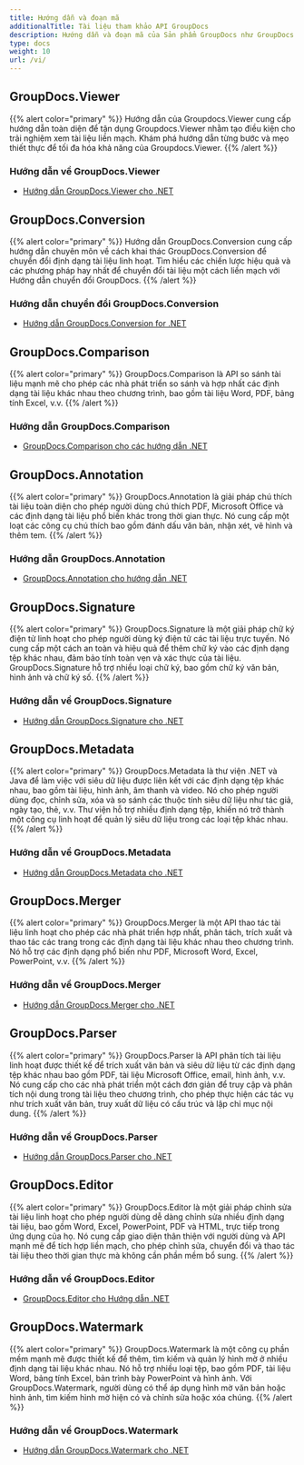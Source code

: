 ```yaml
---
title: Hướng dẫn và đoạn mã
additionalTitle: Tài liệu tham khảo API GroupDocs
description: Hướng dẫn và đoạn mã của Sản phẩm GroupDocs như GroupDocs.Viewer, GroupDocs.Annotation, GroupDocs.Conversion và các sản phẩm khác.
type: docs
weight: 10
url: /vi/
---
```


## GroupDocs.Viewer
{{% alert color="primary" %}}
Hướng dẫn của Groupdocs.Viewer cung cấp hướng dẫn toàn diện để tận dụng Groupdocs.Viewer nhằm tạo điều kiện cho trải nghiệm xem tài liệu liền mạch. Khám phá hướng dẫn từng bước và mẹo thiết thực để tối đa hóa khả năng của Groupdocs.Viewer.
{{% /alert %}}

### Hướng dẫn về GroupDocs.Viewer
- [Hướng dẫn GroupDocs.Viewer cho .NET](../viewer/vi/net/)


## GroupDocs.Conversion
{{% alert color="primary" %}}
Hướng dẫn GroupDocs.Conversion cung cấp hướng dẫn chuyên môn về cách khai thác GroupDocs.Conversion để chuyển đổi định dạng tài liệu linh hoạt. Tìm hiểu các chiến lược hiệu quả và các phương pháp hay nhất để chuyển đổi tài liệu một cách liền mạch với Hướng dẫn chuyển đổi GroupDocs.
{{% /alert %}}

### Hướng dẫn chuyển đổi GroupDocs.Conversion
- [Hướng dẫn GroupDocs.Conversion for .NET](../conversion/vi/net/)


## GroupDocs.Comparison
{{% alert color="primary" %}}
GroupDocs.Comparison là API so sánh tài liệu mạnh mẽ cho phép các nhà phát triển so sánh và hợp nhất các định dạng tài liệu khác nhau theo chương trình, bao gồm tài liệu Word, PDF, bảng tính Excel, v.v.
{{% /alert %}}

### Hướng dẫn GroupDocs.Comparison
- [GroupDocs.Comparison cho các hướng dẫn .NET](../comparison/vi/net/)


## GroupDocs.Annotation
{{% alert color="primary" %}}
GroupDocs.Annotation là giải pháp chú thích tài liệu toàn diện cho phép người dùng chú thích PDF, Microsoft Office và các định dạng tài liệu phổ biến khác trong thời gian thực. Nó cung cấp một loạt các công cụ chú thích bao gồm đánh dấu văn bản, nhận xét, vẽ hình và thêm tem.
{{% /alert %}}

### Hướng dẫn GroupDocs.Annotation
- [GroupDocs.Annotation cho hướng dẫn .NET](../annotation/vi/net/)


## GroupDocs.Signature
{{% alert color="primary" %}}
GroupDocs.Signature là một giải pháp chữ ký điện tử linh hoạt cho phép người dùng ký điện tử các tài liệu trực tuyến. Nó cung cấp một cách an toàn và hiệu quả để thêm chữ ký vào các định dạng tệp khác nhau, đảm bảo tính toàn vẹn và xác thực của tài liệu. GroupDocs.Signature hỗ trợ nhiều loại chữ ký, bao gồm chữ ký văn bản, hình ảnh và chữ ký số.
{{% /alert %}}

### Hướng dẫn về GroupDocs.Signature
- [Hướng dẫn GroupDocs.Signature cho .NET](../signature/vi/net/)


## GroupDocs.Metadata
{{% alert color="primary" %}}
GroupDocs.Metadata là thư viện .NET và Java để làm việc với siêu dữ liệu được liên kết với các định dạng tệp khác nhau, bao gồm tài liệu, hình ảnh, âm thanh và video. Nó cho phép người dùng đọc, chỉnh sửa, xóa và so sánh các thuộc tính siêu dữ liệu như tác giả, ngày tạo, thẻ, v.v. Thư viện hỗ trợ nhiều định dạng tệp, khiến nó trở thành một công cụ linh hoạt để quản lý siêu dữ liệu trong các loại tệp khác nhau.
{{% /alert %}}

### Hướng dẫn về GroupDocs.Metadata
- [Hướng dẫn GroupDocs.Metadata cho .NET](../metadata/vi/net/)


## GroupDocs.Merger
{{% alert color="primary" %}}
GroupDocs.Merger là một API thao tác tài liệu linh hoạt cho phép các nhà phát triển hợp nhất, phân tách, trích xuất và thao tác các trang trong các định dạng tài liệu khác nhau theo chương trình. Nó hỗ trợ các định dạng phổ biến như PDF, Microsoft Word, Excel, PowerPoint, v.v.
{{% /alert %}}

### Hướng dẫn về GroupDocs.Merger
- [Hướng dẫn GroupDocs.Merger cho .NET](../merger/vi/net/)


## GroupDocs.Parser
{{% alert color="primary" %}}
GroupDocs.Parser là API phân tích tài liệu linh hoạt được thiết kế để trích xuất văn bản và siêu dữ liệu từ các định dạng tệp khác nhau bao gồm PDF, tài liệu Microsoft Office, email, hình ảnh, v.v. Nó cung cấp cho các nhà phát triển một cách đơn giản để truy cập và phân tích nội dung trong tài liệu theo chương trình, cho phép thực hiện các tác vụ như trích xuất văn bản, truy xuất dữ liệu có cấu trúc và lập chỉ mục nội dung.
{{% /alert %}}

### Hướng dẫn về GroupDocs.Parser
- [Hướng dẫn GroupDocs.Parser cho .NET](../parser/vi/net/)


## GroupDocs.Editor
{{% alert color="primary" %}}
GroupDocs.Editor là một giải pháp chỉnh sửa tài liệu linh hoạt cho phép người dùng dễ dàng chỉnh sửa nhiều định dạng tài liệu, bao gồm Word, Excel, PowerPoint, PDF và HTML, trực tiếp trong ứng dụng của họ. Nó cung cấp giao diện thân thiện với người dùng và API mạnh mẽ để tích hợp liền mạch, cho phép chỉnh sửa, chuyển đổi và thao tác tài liệu theo thời gian thực mà không cần phần mềm bổ sung.
{{% /alert %}}

### Hướng dẫn về GroupDocs.Editor
- [GroupDocs.Editor cho Hướng dẫn .NET](../editor/vi/net/)


## GroupDocs.Watermark
{{% alert color="primary" %}}
GroupDocs.Watermark là một công cụ phần mềm mạnh mẽ được thiết kế để thêm, tìm kiếm và quản lý hình mờ ở nhiều định dạng tài liệu khác nhau. Nó hỗ trợ nhiều loại tệp, bao gồm PDF, tài liệu Word, bảng tính Excel, bản trình bày PowerPoint và hình ảnh. Với GroupDocs.Watermark, người dùng có thể áp dụng hình mờ văn bản hoặc hình ảnh, tìm kiếm hình mờ hiện có và chỉnh sửa hoặc xóa chúng.
{{% /alert %}}

### Hướng dẫn về GroupDocs.Watermark
- [Hướng dẫn GroupDocs.Watermark cho .NET](../watermark/vi/net/)